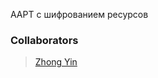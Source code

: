 
AAPT с шифрованием ресурсов










### Collaborators
> [Zhong Yin][1]

[1]: https://github.com/JohnnyYin
